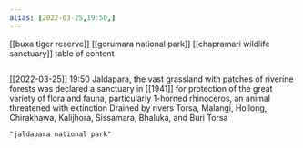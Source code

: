 ```yaml
---
alias: [2022-03-25,19:50,]
---
```

[[buxa tiger reserve]] [[gorumara national park]] [[chapramari wildlife sanctuary]]
table of content
```toc
```

[[2022-03-25]] 19:50
Jaldapara, the vast grassland with patches of riverine forests was declared a sanctuary in [[1941]] for protection of the great variety of flora and fauna, particularly 1-horned rhinoceros, an animal threatened with extinction
Drained by rivers Torsa, Malangi, Hollong, Chirakhawa, Kalijhora, Sissamara, Bhaluka, and Buri Torsa
```query
"jaldapara national park"
```